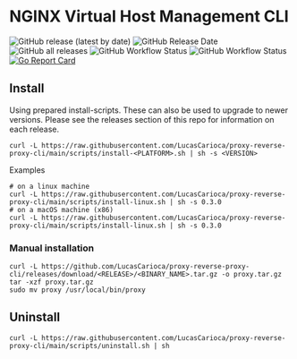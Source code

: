 # NGINX Virtual Host Management CLI

![GitHub release (latest by date)](https://img.shields.io/github/v/release/LucasCarioca/nginx-virtual-host-cli)
![GitHub Release Date](https://img.shields.io/github/release-date/LucasCarioca/nginx-virtual-host-cli)
![GitHub all releases](https://img.shields.io/github/downloads/LucasCarioca/nginx-virtual-host-cli/total)
![GitHub Workflow Status](https://img.shields.io/github/workflow/status/LucasCarioca/nginx-virtual-host-cli/Release?label=release)
![GitHub Workflow Status](https://img.shields.io/github/workflow/status/LucasCarioca/nginx-virtual-host-cli/CI?label=CI)
[![Go Report Card](https://goreportcard.com/badge/github.com/LucasCarioca/nginx-virtual-host-cli)](https://goreportcard.com/report/github.com/LucasCarioca/nginx-virtual-host-cli)
## Install
Using prepared install-scripts. These can also be used to upgrade to newer versions. Please see the releases section of this repo for information on each release.
```shell
curl -L https://raw.githubusercontent.com/LucasCarioca/proxy-reverse-proxy-cli/main/scripts/install-<PLATFORM>.sh | sh -s <VERSION>
```
Examples 
```shell
# on a linux machine
curl -L https://raw.githubusercontent.com/LucasCarioca/proxy-reverse-proxy-cli/main/scripts/install-linux.sh | sh -s 0.3.0
# on a macOS machine (x86)
curl -L https://raw.githubusercontent.com/LucasCarioca/proxy-reverse-proxy-cli/main/scripts/install-linux.sh | sh -s 0.3.0
```

### Manual installation
```shell
curl -L https://github.com/LucasCarioca/proxy-reverse-proxy-cli/releases/download/<RELEASE>/<BINARY_NAME>.tar.gz -o proxy.tar.gz
tar -xzf proxy.tar.gz
sudo mv proxy /usr/local/bin/proxy
```

## Uninstall 
```shell
curl -L https://raw.githubusercontent.com/LucasCarioca/proxy-reverse-proxy-cli/main/scripts/uninstall.sh | sh
```




